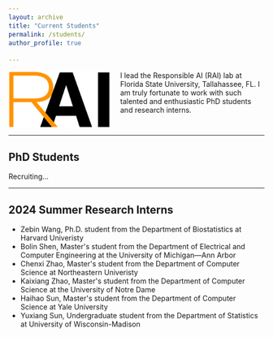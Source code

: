 ```yaml
---
layout: archive
title: "Current Students"
permalink: /students/
author_profile: true

---
```


<div style="display: flex; align-items: flex-start;">
  <img src="../files/rai_logo.png" alt="RAI Logo" style="float: left; margin-right: 20px; width: 200px;">
  <div>
    I lead the Responsible AI (RAI) lab at Florida State University, Tallahassee, FL. I am truly fortunate to work with such talented and enthusiastic PhD students and research interns.
  </div>
</div>

-------------------
## PhD Students

Recruiting...

-------------------
## 2024 Summer Research Interns

- Zebin Wang, Ph.D. student from the Department of Biostatistics at Harvard Univeristy
- Bolin Shen, Master's student from the Department of Electrical and Computer Engineering at the University of Michigan—Ann Arbor 
- Chenxi Zhao, Master's student from the Department of Computer Science at Northeastern Univeristy
- Kaixiang Zhao, Master's student from the Department of Computer Science at the University of Notre Dame
- Haihao Sun, Master's student from the Department of Computer Science at Yale University
- Yuxiang Sun, Undergraduate student from the Department of Statistics at University of Wisconsin-Madison
